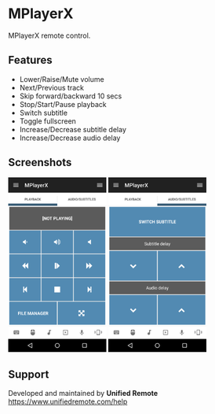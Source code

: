 # MPlayerX
MPlayerX remote control.

## Features
*  Lower/Raise/Mute volume
*  Next/Previous track
*  Skip forward/backward 10 secs
*  Stop/Start/Pause playback
*  Switch subtitle
*  Toggle fullscreen
*  Increase/Decrease subtitle delay
*  Increase/Decrease audio delay

## Screenshots
<img src="screen-tab1.png" width="200" />
<img src="screen-tab2.png" width="200" />

## Support
Developed and maintained by **Unified Remote**  
https://www.unifiedremote.com/help